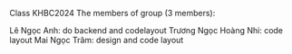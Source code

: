 Class KHBC2024 The members of group (3 members):

Lê Ngọc Anh: do backend and codelayout
Trương Ngọc Hoàng Nhi: code layout
Mai Ngọc Trâm: design and code layout
